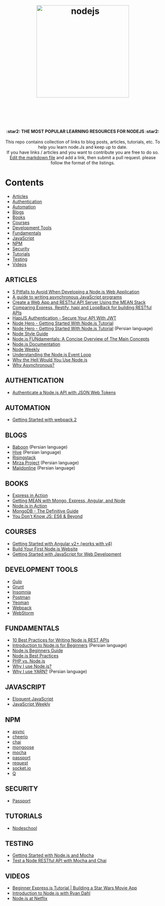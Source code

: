<h1 align="center">
	<img width="300" src="https://nodejs.org/static/images/logos/nodejs-new-pantone-black.png" alt="nodejs">
	<br>
	<br>
</h1>

<br>
<br>

<p align="center">
  <b>:star2: THE MOST POPULAR LEARNING RESOURCES FOR NODEJS :star2:</b>
  <br><br>
  This repo contains collection of links to blog posts, articles, tutorials, etc. To help you learn node.Js and keep up to date. 
  <br>
  If you have links / articles and you want to contribute you are free to do so.
  <a href="https://github.com/moxart/popular-tutorial-link-nodejs/README.md">Edit the markdown file</a> and add a link, then submit a pull request. please follow the format of the listings.
</p>

# Contents

- [Articles](#articles)
- [Authentication](#authentication)
- [Automation](#automation)
- [Blogs](#blogs)
- [Books](#books)
- [Courses](#courses)
- [Development Tools](#development-tools)
- [Fundamentals](#fundamentals)
- [JavaScript](#javascript)
- [NPM](#npm)
- [Security](#security)
- [Tutorials](#tutorials)
- [Testing](#testing)
- [Videos](#videos)


## ARTICLES

- [5 Pitfalls to Avoid When Developing a Node.js Web Application](https://blog.qmo.io/common-problems-when-developing-a-node-js-web-application/#1poordatabasechoice)
- [A guide to writing asynchronous JavaScript programs](http://callbackhell.com/)
- [Create a Web App and RESTful API Server Using the MEAN Stack](https://devcenter.heroku.com/articles/mean-apps-restful-api)
- [Comparing Express, Restify, hapi and LoopBack for building RESTful APIs](https://strongloop.com/strongblog/compare-express-restify-hapi-loopback/)
- [HapiJS Authentication - Secure Your API With JWT](https://auth0.com/blog/hapijs-authentication-secure-your-api-with-json-web-tokens/)
- [Node Hero - Getting Started With Node.js Tutorial](https://blog.risingstack.com/node-hero-tutorial-getting-started-with-node-js/)
- [Node Hero - Getting Started With Node.js Tutorial](http://baboon.ir/%D9%86%D9%88%D8%AF-%D8%AC%DB%8C-%D8%A7%D8%B3-%D9%82%D9%87%D8%B1%D9%85%D8%A7%D9%86-%D8%A2%D8%BA%D8%A7%D8%B2-%D8%A8%D9%87-%DA%A9%D8%A7%D8%B1-%D8%A8%D8%A7-node-js/) (Persian language)
- [Node Style Guide](https://github.com/RisingStack/node-style-guide)
- [Node.js FUNdamentals: A Concise Overview of The Main Concepts](https://webapplog.com/node-js-fundamentals-a-concise-overview-of-the-main-concepts/)
- [Node.js Documentation](https://nodejs.org/api/)
- [Node Weekly](http://nodeweekly.com/)
- [Understanding the Node.js Event Loop](https://nodesource.com/blog/understanding-the-nodejs-event-loop/)
- [Why the Hell Would You Use Node.js](https://medium.com/the-node-js-collection/why-the-hell-would-you-use-node-js-4b053b94ab8e)
- [Why Asynchronous?](https://nodesource.com/blog/why-asynchronous/)

## AUTHENTICATION

- [Authenticate a Node.js API with JSON Web Tokens](https://scotch.io/tutorials/authenticate-a-node-js-api-with-json-web-tokens)

## AUTOMATION

- [Getting Started with webpack 2](https://blog.madewithenvy.com/getting-started-with-webpack-2-ed2b86c68783)

## BLOGS

- [Baboon](http://baboon.ir/) (Persian language)
- [Hive](http://hive.ir/) (Persian language)
- [Risingstack](https://blog.risingstack.com/)
- [Mirza Project](http://mirzaproject.ir/) (Persian language)
- [Majidonline](http://majidonline.com/) (Persian language)

## BOOKS

- [Express in Action](https://www.manning.com/books/express-in-action)
- [Getting MEAN with Mongo, Express, Angular, and Node](https://www.manning.com/books/getting-mean-with-mongo-express-angular-and-node)
- [Node.js in Action](https://www.manning.com/books/node-js-in-action/)
- [MongoDB - The Definitive Guide](http://shop.oreilly.com/product/0636920028031.do)
- [You Don't Know JS: ES6 & Beyond](http://shop.oreilly.com/product/0636920033769.do/)

## COURSES

- [Getting Started with Angular v2+ (works with v4)](https://school.scotch.io/getting-started-with-angular-2?source=home)
- [Build Your First Node.js Website](https://school.scotch.io/build-a-nodejs-website?source=home)
- [Getting Started with JavaScript for Web Development](https://school.scotch.io/getting-started-with-javascript?source=home)

## DEVELOPMENT TOOLS

- [Gulp](http://gulpjs.com/)
- [Grunt](https://gruntjs.com/)
- [Insomnia](https://insomnia.rest/)
- [Postman](https://www.getpostman.com/)
- [Yeoman](http://yeoman.io/)
- [Webpack](https://webpack.github.io/)
- [WebStorm](https://www.jetbrains.com/webstorm/)

## FUNDAMENTALS

- [10 Best Practices for Writing Node.js REST APIs](https://blog.risingstack.com/10-best-practices-for-writing-node-js-rest-apis/#disqus_thread)
- [Introduction to Node.js for Beginners](http://baboon.ir/%DB%8C%DA%A9-%D8%B1%D8%A7%D9%87%D9%86%D9%85%D8%A7%DB%8C-node-js-%D8%A8%D8%B1%D8%A7%DB%8C-%D8%AA%D8%A7%D8%B2%D9%87-%DA%A9%D8%A7%D8%B1%D9%87%D8%A7%DB%8C-%D8%A8%D8%AE%D8%B4-%D8%A7%D9%88%D9%84/) (Persian language)
- [Node.js Beginners Guide](http://nodeguide.com/beginner.html)
- [Node.js Best Practices](https://blog.risingstack.com/node-js-best-practices/)
- [PHP vs. Node.js](https://webapplog.com/php-vs-node-js/)
- [Why I use Node.js?](http://pettergraff.blogspot.com/2013/01/why-node.html)
- [Why I use YARN?](http://baboon.ir/%D9%BE%DA%A9%DB%8C%D8%AC-%D9%85%D9%86%DB%8C%D8%AC%D8%B1-yarn-%D8%A8%D8%B3%DB%8C%D8%A7%D8%B1-%D8%B3%D8%B1%DB%8C%D8%B9%D8%8C-%D9%82%D8%A7%D8%A8%D9%84-%D8%A7%D8%B9%D8%AA%D9%85%D8%A7%D8%AF-%D9%88-%D8%A7/) (Persian language)

## JAVASCRIPT

- [Eloquent JavaScript](http://eloquentjavascript.net/)
- [JavaScript Weekly](http://javascriptweekly.com/)

## NPM

- [async](https://github.com/caolan/async)
- [cheerio](https://www.npmjs.com/package/cheerio)
- [chai](https://github.com/chaijs/chai)
- [mongoose](https://github.com/LearnBoost/mongoose)
- [mocha](https://github.com/mochajs/mocha)
- [passport](http://passportjs.org/)
- [request](https://www.npmjs.com/package/request)
- [socket.io](https://github.com/socketio/socket.io)
- [Q](https://github.com/kriskowal/q)

## SECURITY

- [Passport](http://passportjs.org/)

## TUTORIALS

- [Nodeschool](https://nodeschool.io/)

## TESTING

- [Getting Started with Node.js and Mocha](https://semaphoreci.com/community/tutorials/getting-started-with-node-js-and-mocha)
- [Test a Node RESTful API with Mocha and Chai](https://scotch.io/tutorials/test-a-node-restful-api-with-mocha-and-chai)

## VIDEOS

- [Beginner Express.js Tutorial | Building a Star Wars Movie App](https://www.youtube.com/watch?v=NALxjuyRXaE)
- [Introduction to Node.js with Ryan Dahl](https://www.youtube.com/watch?v=jo_B4LTHi3I)
- [Node.js at Netflix](https://www.youtube.com/watch?v=p74282nDMX8&t=330s)
